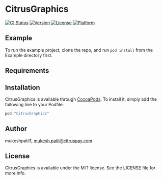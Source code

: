 # CitrusGraphics

[![CI Status](http://img.shields.io/travis/mukeshpatil1/CitrusGraphics.svg?style=flat)](https://travis-ci.org/mukeshpatil1/CitrusGraphics)
[![Version](https://img.shields.io/cocoapods/v/CitrusGraphics.svg?style=flat)](http://cocoapods.org/pods/CitrusGraphics)
[![License](https://img.shields.io/cocoapods/l/CitrusGraphics.svg?style=flat)](http://cocoapods.org/pods/CitrusGraphics)
[![Platform](https://img.shields.io/cocoapods/p/CitrusGraphics.svg?style=flat)](http://cocoapods.org/pods/CitrusGraphics)

## Example

To run the example project, clone the repo, and run `pod install` from the Example directory first.

## Requirements

## Installation

CitrusGraphics is available through [CocoaPods](http://cocoapods.org). To install
it, simply add the following line to your Podfile:

```ruby
pod "CitrusGraphics"
```

## Author

mukeshpatil1, mukesh.patil@citruspay.com

## License

CitrusGraphics is available under the MIT license. See the LICENSE file for more info.
